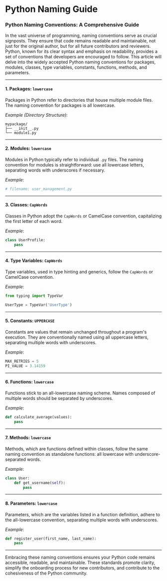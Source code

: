 # Python Naming Guide

### Python Naming Conventions: A Comprehensive Guide

In the vast universe of programming, naming conventions serve as crucial signposts. They ensure that code remains readable and maintainable, not just for the original author, but for all future contributors and reviewers. Python, known for its clear syntax and emphasis on readability, provides a set of conventions that developers are encouraged to follow. This article will delve into the widely accepted Python naming conventions for packages, modules, classes, type variables, constants, functions, methods, and parameters.

---

#### 1. Packages: `lowercase`

Packages in Python refer to directories that house multiple module files. The naming convention for packages is all lowercase.

*Example (Directory Structure)*:

```
mypackage/
├── __init__.py
└── module1.py
```

---

#### 2. Modules: `lowercase`

Modules in Python typically refer to individual `.py` files. The naming convention for modules is straightforward: use all lowercase letters, separating words with underscores if necessary.

*Example*:

```python
# filename: user_management.py
```

---

#### 3. Classes: `CapWords`

Classes in Python adopt the `CapWords` or CamelCase convention, capitalizing the first letter of each word.

*Example*:

```python
class UserProfile:
    pass
```

---

#### 4. Type Variables: `CapWords`

Type variables, used in type hinting and generics, follow the `CapWords` or CamelCase convention.

*Example*:

```python
from typing import TypeVar

UserType = TypeVar('UserType')
```

---

#### 5. Constants: `UPPERCASE`

Constants are values that remain unchanged throughout a program's execution. They are conventionally named using all uppercase letters, separating multiple words with underscores.

*Example*:

```python
MAX_RETRIES = 5
PI_VALUE = 3.14159
```

---

#### 6. Functions: `lowercase`

Functions stick to an all-lowercase naming scheme. Names composed of multiple words should be separated by underscores.

*Example*:

```python
def calculate_average(values):
    pass
```

---

#### 7. Methods: `lowercase`

Methods, which are functions defined within classes, follow the same naming convention as standalone functions: all lowercase with underscore-separated words.

*Example*:

```python
class User:
    def get_username(self):
        pass
```

---

#### 8. Parameters: `lowercase`

Parameters, which are the variables listed in a function definition, adhere to the all-lowercase convention, separating multiple words with underscores.

*Example*:

```python
def register_user(first_name, last_name):
    pass
```

---

Embracing these naming conventions ensures your Python code remains accessible, readable, and maintainable. These standards promote clarity, simplify the onboarding process for new contributors, and contribute to the cohesiveness of the Python community.
